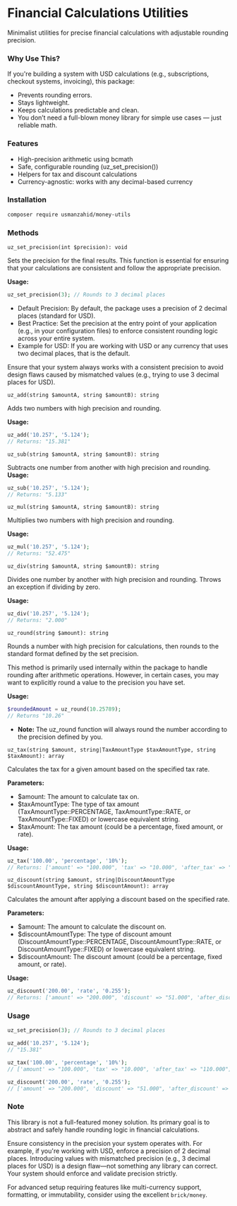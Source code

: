 # Financial Calculations Utilities

Minimalist utilities for precise financial calculations with adjustable rounding precision.

### Why Use This?

If you're building a system with USD calculations (e.g., subscriptions, checkout systems, invoicing), this package:

- Prevents rounding errors.
- Stays lightweight.
- Keeps calculations predictable and clean.
- You don’t need a full-blown money library for simple use cases — just reliable math.

### Features

- High-precision arithmetic using bcmath
- Safe, configurable rounding (uz_set_precision())
- Helpers for tax and discount calculations
- Currency-agnostic: works with any decimal-based currency

### Installation

```bash
composer require usmanzahid/money-utils
```

### Methods

`uz_set_precision(int $precision): void`

Sets the precision for the final results. This function is essential for ensuring that your calculations are consistent and follow the appropriate precision.

**Usage:**

```php
uz_set_precision(3); // Rounds to 3 decimal places
```

- Default Precision: By default, the package uses a precision of 2 decimal places (standard for USD).
- Best Practice: Set the precision at the entry point of your application (e.g., in your configuration files) to enforce consistent rounding logic across your
  entire system.
- Example for USD: If you are working with USD or any currency that uses two decimal places, that is the default.

Ensure that your system always works with a consistent precision to avoid design flaws caused by mismatched values (e.g., trying to use 3 decimal places for
USD).

`uz_add(string $amountA, string $amountB): string`

Adds two numbers with high precision and rounding.

**Usage:**

```php
uz_add('10.257', '5.124'); 
// Returns: "15.381"
```

`uz_sub(string $amountA, string $amountB): string`

Subtracts one number from another with high precision and rounding.
**Usage:**

```php
uz_sub('10.257', '5.124'); 
// Returns: "5.133"
```

`uz_mul(string $amountA, string $amountB): string`

Multiplies two numbers with high precision and rounding.

**Usage:**

```php
uz_mul('10.257', '5.124'); 
// Returns: "52.475"
```

`uz_div(string $amountA, string $amountB): string`

Divides one number by another with high precision and rounding. Throws an exception if dividing by zero.

**Usage:**

```php
uz_div('10.257', '5.124');
// Returns: "2.000"
```

`uz_round(string $amount): string`

Rounds a number with high precision for calculations, then rounds to the standard format defined by the set precision.

This method is primarily used internally within the package to handle rounding after arithmetic operations. However, in certain cases, you may want to
explicitly round a value to the precision you have set.

**Usage:**

```php
$roundedAmount = uz_round(10.25789);
// Returns "10.26"
```

- **Note:** The uz_round function will always round the number according to the precision defined by you.

`uz_tax(string $amount, string|TaxAmountType $taxAmountType, string $taxAmount): array`

Calculates the tax for a given amount based on the specified tax rate.

**Parameters:**

- $amount: The amount to calculate tax on.
- $taxAmountType: The type of tax amount (TaxAmountType::PERCENTAGE, TaxAmountType::RATE, or TaxAmountType::FIXED) or lowercase equivalent string.
- $taxAmount: The tax amount (could be a percentage, fixed amount, or rate).

**Usage:**

```php
uz_tax('100.00', 'percentage', '10%');
// Returns: ['amount' => "100.000", 'tax' => "10.000", 'after_tax' => "110.000"]
```

`uz_discount(string $amount, string|DiscountAmountType $discountAmountType, string $discountAmount): array`

Calculates the amount after applying a discount based on the specified rate.

**Parameters:**

- $amount: The amount to calculate the discount on.
- $discountAmountType: The type of discount amount (DiscountAmountType::PERCENTAGE, DiscountAmountType::RATE, or DiscountAmountType::FIXED) or lowercase
  equivalent string.
- $discountAmount: The discount amount (could be a percentage, fixed amount, or rate).

**Usage:**

```php
uz_discount('200.00', 'rate', '0.255');
// Returns: ['amount' => "200.000", 'discount' => "51.000", 'after_discount' => "149.000"]

```

### Usage

```php
uz_set_precision(3); // Rounds to 3 decimal places

uz_add('10.257', '5.124'); 
// "15.381"

uz_tax('100.00', 'percentage', '10%'); 
// ['amount' => "100.000", 'tax' => "10.000", 'after_tax' => "110.000"]

uz_discount('200.00', 'rate', '0.255'); 
// ['amount' => "200.000", 'discount' => "51.000", 'after_discount' => "149.000"]

```

### Note

This library is not a full-featured money solution. Its primary goal is to abstract and safely handle rounding logic in financial calculations.

Ensure consistency in the precision your system operates with. For example, if you're working with USD, enforce a precision of 2 decimal places. Introducing
values with mismatched precision (e.g., 3 decimal places for USD) is a design flaw—not something any library can correct. Your system should enforce and
validate precision strictly.

For advanced setup requiring features like multi-currency support, formatting, or immutability, consider using the excellent `brick/money`.